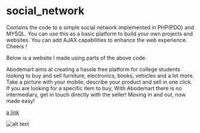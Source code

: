 # social_network
Contains the code to a simple social network implemented in PHP(PDO) and MYSQL. You can use this as a basic platform to build your own projects and websites. You can add AJAX capabilities to enhance the web experience.
Cheers ! 

Below is a website I made using parts of the above code. 

Abodemart aims at creating a hassle free platform for college students looking to buy and sell furniture, electronics, books, vehicles and a lot more. Take a picture with your mobile, describe your product and sell in one click. If you are looking for a specific item to buy, With Abodemart there is no intermediary, get in touch directly with the seller! Moving in and out, now made easy!

[a link](www.abodemart.in)

![alt text](https://github.com/siddharthkul/social_network/blob/master/screenshot.png)
